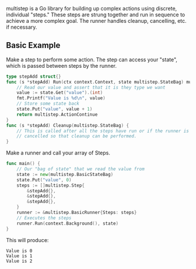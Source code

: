multistep is a Go library for building up complex actions using discrete,
individual "steps." These steps are strung together and run in sequence
to achieve a more complex goal. The runner handles cleanup, cancelling, etc.
if necessary.
## Basic Example
Make a step to perform some action. The step can access your "state",
which is passed between steps by the runner.
```go
type stepAdd struct{}
func (s *stepAdd) Run(ctx context.Context, state multistep.StateBag) multistep.StepAction {
    // Read our value and assert that it is they type we want
    value := state.Get("value").(int)
    fmt.Printf("Value is %d\n", value)
    // Store some state back
    state.Put("value", value + 1)
    return multistep.ActionContinue
}
func (s *stepAdd) Cleanup(multistep.StateBag) {
	// This is called after all the steps have run or if the runner is
	// cancelled so that cleanup can be performed.
}
```
Make a runner and call your array of Steps.
```go
func main() {
    // Our "bag of state" that we read the value from
    state := new(multistep.BasicStateBag)
    state.Put("value", 0)
    steps := []multistep.Step{
        &stepAdd{},
        &stepAdd{},
        &stepAdd{},
    }
    runner := &multistep.BasicRunner{Steps: steps}
    // Executes the steps
    runner.Run(context.Background(), state)
}
```
This will produce:
```
Value is 0
Value is 1
Value is 2
```
